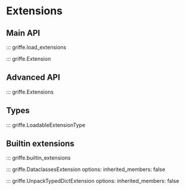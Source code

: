 # Extensions

## **Main API**

::: griffe.load_extensions

::: griffe.Extension

## **Advanced API**

::: griffe.Extensions

## **Types**

::: griffe.LoadableExtensionType

## **Builtin extensions**

::: griffe.builtin_extensions

::: griffe.DataclassesExtension
    options:
        inherited_members: false

::: griffe.UnpackTypedDictExtension
    options:
        inherited_members: false
